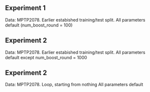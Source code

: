## Experiment 1
Data: MPTP2078.
Earlier estabished training/test split.
All parameters default
(num_boost_round = 100)

## Experiment 2
Data: MPTP2078.
Earlier estabished training/test split.
All parameters default except
num_boost_round = 1000

## Experiment 2
Data: MPTP2078.
Loop, starting from nothing
All parameters default
